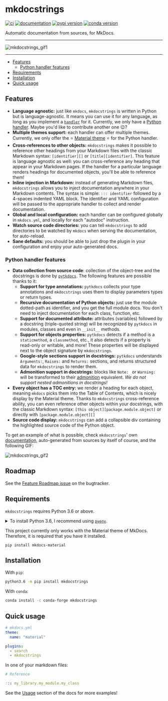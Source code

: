 # mkdocstrings

[![ci](https://github.com/pawamoy/mkdocstrings/workflows/ci/badge.svg)](https://github.com/pawamoy/mkdocstrings/actions?query=workflow%3Aci)
[![documentation](https://img.shields.io/badge/docs-mkdocs%20material-blue.svg?style=flat)](https://pawamoy.github.io/mkdocstrings/)
[![pypi version](https://img.shields.io/pypi/v/mkdocstrings.svg)](https://pypi.org/project/mkdocstrings/)
[![conda version](https://img.shields.io/conda/vn/conda-forge/mkdocstrings)](https://anaconda.org/conda-forge/mkdocstrings)

Automatic documentation from sources, for MkDocs.

---

![mkdocstrings_gif1](https://user-images.githubusercontent.com/3999221/77157604-fb807480-6aa1-11ea-99e0-d092371d4de0.gif)

---

- [Features](#features)
    - [Python handler features](#python-handler-features)
- [Requirements](#requirements)
- [Installation](#installation)
- [Quick usage](#quick-usage)

## Features

- **Language agnostic:** just like `mkdocs`, `mkdocstrings` is written in Python but is language-agnostic.
  It means you can use it for any language, as long as you implement a
  [`handler`](https://pawamoy.github.io/mkdocstrings/reference/handlers/__init__/) for it.
  Currently, we only have a [Python handler](https://pawamoy.github.io/mkdocstrings/reference/handlers/python/).
  Maybe you'd like to contribute another one :wink:?
- **Multiple themes support:** each handler can offer multiple themes. Currently, we only offer the
  :star: [Material theme](https://squidfunk.github.io/mkdocs-material/) :star: for the Python handler.
- **Cross-references to other objects:** `mkdocstrings` makes it possible to reference other headings from your
  Markdown files with the classic Markdown syntax: `[identifier][]` or `[title][identifier]`. This feature is language
  agnostic as well: you can cross-reference any heading that appear in your Markdown pages.
  If the handler for a particular language renders headings for documented objects, you'll be able to reference them!
- **Inline injection in Markdown:** instead of generating Markdown files, `mkdocstrings` allows you to inject
  documentation anywhere in your Markdown contents. The syntax is simple: `::: identifier` followed by a 4-spaces
  indented YAML block. The identifier and YAML configuration will be passed to the appropriate handler
  to collect and render documentation.
- **Global and local configuration:** each handler can be configured globally in `mkdocs.yml`, and locally for each
  "autodoc" instruction.
- **Watch source code directories:** you can tell `mkdocstrings` to add directories to be watched by `mkdocs` when
  serving the documentation, for auto-reload.
- **Sane defaults:** you should be able to just drop the plugin in your configuration and enjoy your auto-generated docs.

### Python handler features

- **Data collection from source code**: collection of the object-tree and the docstrings is done by
  [`pytkdocs`](https://github.com/pawamoy/pytkdocs). The following features are possible thanks to it:
    - **Support for type annotations:** `pytkdocs` collects your type annotations and `mkdocstrings` uses them
      to display parameters types or return types.
    - **Recursive documentation of Python objects:** just use the module dotted-path as identifier, and you get the full
      module docs. You don't need to inject documentation for each class, function, etc.
    - **Support for documented attribute:** attributes (variables) followed by a docstring (triple-quoted string) will
      be recognized by `pytkdocs` in modules, classes and even in `__init__` methods.
    - **Support for objects properties:** `pytkdocs` detects if a method is a `staticmethod`, a `classmethod`, etc.,
      it also detects if a property is read-only or writable, and more! These properties will be displayed
      next to the object signature by `mkdocstrings`.
    - **Google-style sections support in docstrings:** `pytkdocs` understands `Arguments:`, `Raises:`
      and `Returns:` sections, and returns structured data for `mkdocstrings` to render them.
    - **Admonition support in docstrings:** blocks like `Note: ` or `Warning: ` will be transformed
      to their [admonition](https://squidfunk.github.io/mkdocs-material/extensions/admonition/) equivalent.
      *We do not support nested admonitions in docstrings!*
- **Every object has a TOC entry:** we render a heading for each object, meaning `mkdocs` picks them into the Table
  of Contents, which is nicely display by the Material theme. Thanks to `mkdocstrings` cross-reference ability,
  you can even reference other objects within your docstrings, with the classic Markdown syntax:
  `[this object][package.module.object]` or directly with `[package.module.object][]`
- **Source code display:** `mkdocstrings` can add a collapsible div containing the highlighted source code
  of the Python object.

To get an example of what is possible, check `mkdocstrings`'
own [documentation](https://pawamoy.github.io/mkdocstrings), auto-generated from sources by itself of course,
and the following GIF:

![mkdocstrings_gif2](https://user-images.githubusercontent.com/3999221/77157838-7184db80-6aa2-11ea-9f9a-fe77405202de.gif)

## Roadmap

See the [Feature Roadmap issue](https://github.com/pawamoy/mkdocstrings/issues/183) on the bugtracker.

## Requirements

`mkdocstrings` requires Python 3.6 or above.

<details>
<summary>To install Python 3.6, I recommend using <a href="https://github.com/pyenv/pyenv"><code>pyenv</code></a>.</summary>

```bash
# install pyenv
git clone https://github.com/pyenv/pyenv ~/.pyenv

# setup pyenv (you should also put these three lines in .bashrc or similar)
export PATH="${HOME}/.pyenv/bin:${PATH}"
export PYENV_ROOT="${HOME}/.pyenv"
eval "$(pyenv init -)"

# install Python 3.6
pyenv install 3.6.12

# make it available globally
pyenv global system 3.6.12
```
</details>

This project currently only works with the Material theme of MkDocs.
Therefore, it is required that you have it installed.

```
pip install mkdocs-material
```

## Installation

With `pip`:
```bash
python3.6 -m pip install mkdocstrings
```

With `conda`:
```bash
conda install -c conda-forge mkdocstrings
```
## Quick usage

```yaml
# mkdocs.yml
theme:
  name: "material"

plugins:
  - search
  - mkdocstrings
```

In one of your markdown files:

```yaml
# Reference

::: my_library.my_module.my_class
```

See the [Usage](https://pawamoy.github.io/mkdocstrings/usage) section of the docs for more examples!
